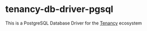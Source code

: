 # tenancy-db-driver-pgsql

This is a PostgreSQL Database Driver for the [Tenancy](https://tenancy.dev) ecosystem

